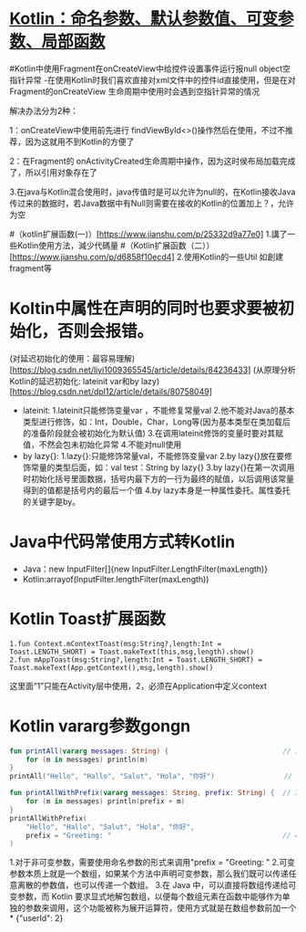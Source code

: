 # [Kotlin：命名参数、默认参数值、可变参数、局部函数](https://juejin.im/post/5cf61aedf265da1bd522bb2c)
#Kotlin中使用Fragment在onCreateView中给控件设置事件运行报null object空指针异常
-在使用Kotlin时我们喜欢直接对xml文件中的控件id直接使用，但是在对Fragment的onCreateView 生命周期中使用时会遇到空指针异常的情况

解决办法分为2种：

1：onCreateView中使用前先进行 findViewById<>()操作然后在使用，不过不推荐，因为这就用不到Kotlin的方便了

2：在Fragment的 onActivityCreated生命周期中操作，因为这时侯布局加载完成了，所以引用对象存在了

3.在java与Kotlin混合使用时，java传值时是可以允许为null的，在Kotlin接收Java传过来的数据时，若Java数据中有Null则需要在接收的Kotlin的位置加上？，允许为空


#（kotlin扩展函数(一)）[https://www.jianshu.com/p/25332d9a77e0]
1.講了一些Kotlin使用方法，減少代碼量
#（Kotlin扩展函数（二））[https://www.jianshu.com/p/d6858f10ecd4]
2.使用Kotlin的一些Util 如創建fragment等

# Koltin中属性在声明的同时也要求要被初始化，否则会报错。
(对延迟初始化的使用：最容易理解)[https://blog.csdn.net/liyi1009365545/article/details/84236433]
(从原理分析Kotlin的延迟初始化: lateinit var和by lazy)[https://blog.csdn.net/dpl12/article/details/80758049]
- lateinit:
	1.lateinit只能修饰变量var ，不能修复常量val
	2.他不能对Java的基本类型进行修饰，如：Int，Double，Char，Long等(因为基本类型在类加载后的准备阶段就会被初始化为默认值)
	3.在调用lateinit修饰的变量时要对其赋值，不然会包未初始化异常
	4.不能对null使用
- by lazy{}:
	1.lazy{}:只能修饰常量val，不能修饰变量var
	2.by lazy{}放在要修饰常量的类型后面，如：val test：String by lazy{}
	3.by lazy{}在第一次调用时初始化括号里面数据，括号内最下方的一行为最终的赋值，以后调用该常量得到的值都是括号内的最后一个值
	4.by lazy本身是一种属性委托。属性委托的关键字是by。

# Java中代码常使用方式转Kotlin
- Java：new InputFilter[]{new InputFilter.LengthFilter(maxLength)}
- Kotlin:arrayof<InputFilter>(InputFilter.lengthFilter(maxLength))

# Kotlin Toast扩展函数
	1.fun Context.mContextToast(msg:String?,length:Int = Toast.LENGTH_SHORT) = Toast.makeText(this,msg,length).show()
	2.fun mAppToast(msg:String?,length:Int = Toast.LENGTH_SHORT) = Toast.makeText(App.getContext(),msg,length).show()
这里面“1”只能在Activity层中使用，2，必须在Application中定义context

# Kotlin vararg参数gongn
```kotlin
fun printAll(vararg messages: String) {                            // 1
    for (m in messages) println(m)
}
printAll("Hello", "Hallo", "Salut", "Hola", "你好")                 // 2

fun printAllWithPrefix(vararg messages: String, prefix: String) {  // 3
    for (m in messages) println(prefix + m)
}
printAllWithPrefix(
    "Hello", "Hallo", "Salut", "Hola", "你好",
    prefix = "Greeting: "                                          // 4
)
```
1.对于非可变参数，需要使用命名参数的形式来调用"prefix = "Greeting: "
2.可变参数本质上就是一个数组，如果某个方法中声明可变参数，那么我们既可以传递任意离散的参数值，也可以传递一个数组。
3.在 Java 中，可以直接将数组传递给可变参数，而 Kotlin 要求显式地解包数组，以便每个数组元素在函数中能够作为单独的参数来调用，这个功能被称为展开运算符，使用方式就是在数组参数前加一个 *
{"userId": 2}